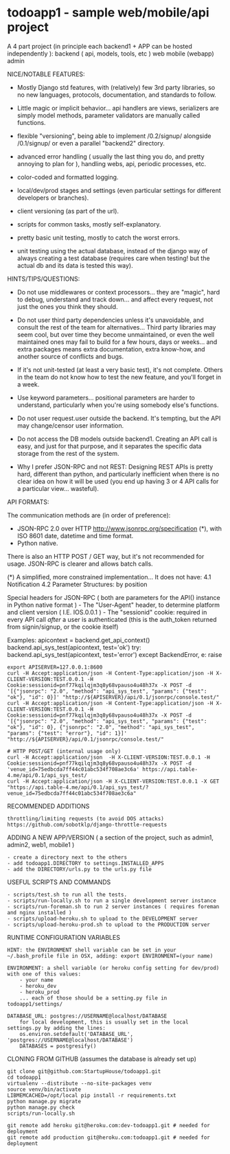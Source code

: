 todoapp1 - sample web/mobile/api project
======================================

A 4 part project (in principle each backend1 + APP can be hosted independently ):
	backend ( api, models, tools, etc )
    web
    mobile (webapp)
    admin

NICE/NOTABLE FEATURES:

- Mostly Django std features, with (relatively) few 3rd party libraries, so no new languages, protocols, documentation, and standards to follow.

- Little magic or implicit behavior... api handlers are views, serializers are simply model methods, parameter validators are manually called functions.

- flexible "versioning", being able to implement /0.2/signup/ alongside /0.1/signup/ or even a parallel "backend2" directory.

- advanced error handling ( usually the last thing you do, and pretty annoying to plan for ), handling webs, api, periodic processes, etc.

- color-coded and formatted logging.

- local/dev/prod stages and settings (even particular settings for different developers or branches).

- client versioning (as part of the url).

- scripts for common tasks, mostly self-explanatory.

- pretty basic unit testing, mostly to catch the worst errors.

- unit testing using the actual database, instead of the django way of always creating a test database (requires care when testing! but the actual db and its data is tested this way).


HINTS/TIPS/QUESTIONS:
    
- Do not use middlewares or context processors... they are "magic", hard to debug, understand and track down... and affect every request, not just the ones you think they should.

- Do not user third party dependencies unless it's unavoidable, and consult the rest of the team for alternatives... Third party libraries may seem cool, but over time they become unmaintained, or even the well maintained ones may fail to build for a few hours, days or weeks... and extra packages means extra documentation, extra know-how, and another source of conflicts and bugs.

- If it's not unit-tested (at least a very basic test), it's not complete. Others in the team do not know how to test the new feature, and you'll forget in a week.

- Use keyword parameters... positional parameters are harder to understand, particularly when you're using somebody else's functions.

- Do not user request.user outside the backend. It's tempting, but the API may change/censor user information.

- Do not access the DB models outside backend1. Creating an API call is easy, and just for that purpose, and it separates the specific data storage from the rest of the system.

- Why I prefer JSON-RPC and not REST: Designing REST APIs is pretty hard, different than python, and particularly inefficient when there is no clear idea on how it will be used (you end up having 3 or 4 API calls for a particular view... wasteful).


API FORMATS:

The communication methods are (in order of preference):

- JSON-RPC 2.0 over HTTP http://www.jsonrpc.org/specification (*),  with ISO 8601 date, datetime and time format.
- Python native.

There is also an HTTP POST / GET way, but it's not recommended for usage. JSON-RPC is clearer and allows batch calls.

(*) A simplified, more constrained implementation... It does not have:
    4.1 Notification
    4.2 Parameter Structures: by position

Special headers for JSON-RPC ( both are parameters for the API() instance in Python native format )
    - The "User-Agent" header, to determine platform and client version ( I.E. IOS.0.0.1 )
    - The "sessionid" cookie: required in every API call *after* a user is authenticated (this is the auth_token returned from signin/signup, or the cookie itself)


Examples:
    apicontext = backend.get_api_context()
    backend.api_sys_test(apicontext, test='ok')
    try:
        backend.api_sys_test(apicontext, test='error')
    except BackendError, e:
        raise

    export APISERVER=127.0.0.1:8600 
    curl -H Accept:application/json -H Content-Type:application/json -H X-CLIENT-VERSION:TEST.0.0.1 -H Cookie:sessionid=pnf77kqilqjm3q8y68vpauso4u48h37x -X POST -d '[{"jsonrpc": "2.0", "method": "api_sys_test", "params": {"test": "ok"}, "id": 0}]' "http://${APISERVER}/api/0.1/jsonrpc/console.test/"
    curl -H Accept:application/json -H Content-Type:application/json -H X-CLIENT-VERSION:TEST.0.0.1 -H Cookie:sessionid=pnf77kqilqjm3q8y68vpauso4u48h37x -X POST -d '[{"jsonrpc": "2.0", "method": "api_sys_test", "params": {"test": "ok"}, "id": 0}, {"jsonrpc": "2.0", "method": "api_sys_test", "params": {"test": "error"}, "id": 1}]' "http://${APISERVER}/api/0.1/jsonrpc/console.test/"

    # HTTP POST/GET (internal usage only)
    curl -H Accept:application/json  -H X-CLIENT-VERSION:TEST.0.0.1 -H Cookie:sessionid=pnf77kqilqjm3q8y68vpauso4u48h37x -X POST -d 'venue_id=75edbcda7ff44c01abc534f708ae3c6a' https://api.table-4.me/api/0.1/api_sys_test/
    curl -H Accept:application/json -H X-CLIENT-VERSION:TEST.0.0.1 -X GET "https://api.table-4.me/api/0.1/api_sys_test/?venue_id=75edbcda7ff44c01abc534f708ae3c6a"


RECOMMENDED ADDITIONS

    throttling/limiting requests (to avoid DOS attacks)
    https://github.com/sobotklp/django-throttle-requests


ADDING A NEW APP/VERSION ( a section of the project, such as admin1, admin2, web1, mobile1 )
    
    - create a directory next to the others
    - add todoapp1.DIRECTORY to settings.INSTALLED_APPS
    - add the DIRECTORY/urls.py to the urls.py file


USEFUL SCRIPTS AND COMMANDS

    - scripts/test.sh to run all the tests.
    - scripts/run-locally.sh to run a single development server instance
    - scripts/run-foreman.sh to run 2 server instances ( requires foreman and nginx installed )
    - scripts/upload-heroku.sh to upload to the DEVELOPMENT server
    - scripts/upload-heroku-prod.sh to upload to the PRODUCTION server


RUNTIME CONFIGURATION VARIABLES

    HINT: the ENVIRONMENT shell variable can be set in your ~/.bash_profile file in OSX, adding: export ENVIRONMENT=(your name)

    ENVIRONMENT: a shell variable (or heroku config setting for dev/prod) with one of this values:
        - your name
        - heroku_dev
        - heroku_prod
        ... each of those should be a setting.py file in todoapp1/settings/

    DATABASE_URL: postgres://USERNAME@localhost/DATABASE
        for local development, this is usually set in the local settings.py by adding the lines: 
        os.environ.setdefault('DATABASE_URL', 'postgres://USERNAME@localhost/DATABASE')
        DATABASES = postgresify()


CLONING FROM GITHUB (assumes the database is already set up)
    
    git clone git@github.com:StartupHouse/todoapp1.git
    cd todoapp1
    virtualenv --distribute --no-site-packages venv
    source venv/bin/activate
    LIBMEMCACHED=/opt/local pip install -r requirements.txt
    python manage.py migrate
    python manage.py check
    scripts/run-locally.sh
    
    git remote add heroku git@heroku.com:dev-todoapp1.git # needed for deployment
    git remote add production git@heroku.com:todoapp1.git # needed for deployment
